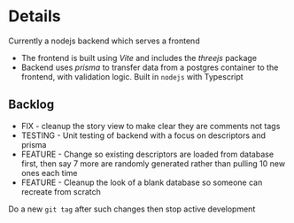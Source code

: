 # Details

Currently a nodejs backend which serves a frontend

- The frontend is built using _Vite_ and includes the _threejs_ package
- Backend uses _prisma_ to transfer data from a postgres container to the frontend, with validation logic. Built in `nodejs` with Typescript

## Backlog

- FIX - cleanup the story view to make clear they are comments not tags
- TESTING - Unit testing of backend with a focus on descriptors and prisma
- FEATURE - Change so existing descriptors are loaded from database first, then say 7 more are randomly generated rather than pulling 10 new ones each time
- FEATURE - Cleanup the look of a blank database so someone can recreate from scratch

Do a new `git tag` after such changes then stop active development
